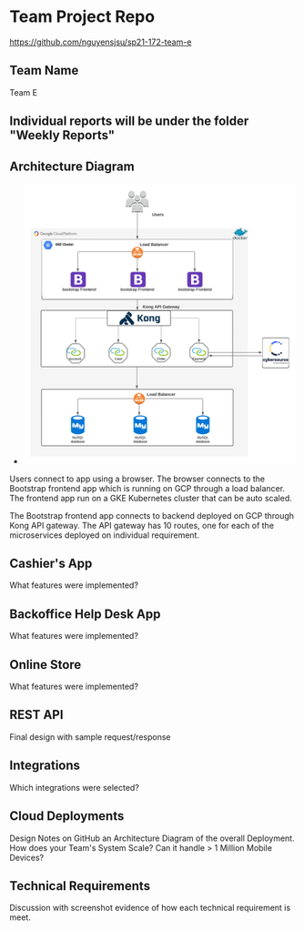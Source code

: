 # Team Project Repo

https://github.com/nguyensjsu/sp21-172-team-e

## Team Name
Team E

## Individual reports will be under the folder "Weekly Reports" 

## Architecture Diagram

* ![System_Architecture](images/System_Architecture.png)


Users connect to app using a browser. The browser connects to the Bootstrap frontend app which is running on GCP through a load balancer. The frontend app run on a GKE Kubernetes cluster that can be auto scaled.

The Bootstrap frontend app connects to backend deployed on GCP through Kong API gateway. The API gateway has 10 routes, one for each of the microservices deployed on individual requirement.

## Cashier's App
What features were implemented?

## Backoffice Help Desk App
What features were implemented?

## Online Store 
What features were implemented?

## REST API 
Final design with sample request/response

## Integrations 
Which integrations were selected?

## Cloud Deployments
Design Notes on GitHub an Architecture Diagram of the overall Deployment.
How does your Team's System Scale?  Can it handle > 1 Million Mobile Devices?

## Technical Requirements
Discussion with screenshot evidence of how each technical requirement is meet.


